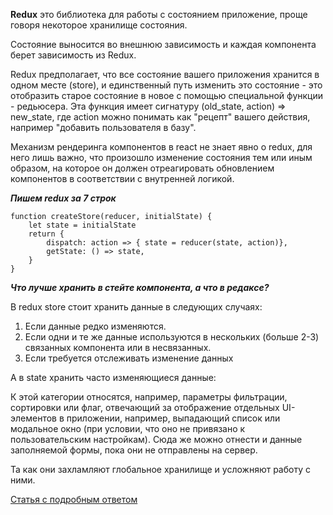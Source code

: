 **Redux** это библиотека для работы с состоянием приложение, проще говоря некоторое хранилище состояния.

Состояние выносится во внешнюю зависимость и каждая компонента берет зависимость из Redux.

Redux предполагает, что все состояние вашего приложения хранится в одном месте (store), и единственный путь изменить это состояние - это отобразить старое состояние в новое с помощью специальной функции - редьюсера.
Эта функция имеет сигнатуру (old_state, action) => new_state, где action можно понимать как "рецепт" вашего действия, например "добавить пользователя в базу".

Механизм рендеринга компонентов в react не знает явно о redux, для него лишь важно, что произошло изменение состояния тем или иным образом, на которое он должен отреагировать обновлением компонентов в соответствии с внутренней логикой.

***Пишем redux за 7 строк***

```
function createStore(reducer, initialState) {
	let state = initialState
	return {
		dispatch: action => { state = reducer(state, action)},
		getState: () => state,
	}
}
```

***Что лучше хранить в стейте компонента, а что в редаксе?***

В redux store стоит хранить данные в следующих случаях:

1. Если данные редко изменяются.
2. Если одни и те же данные используются в нескольких (больше 2-3) связанных компонента или в несвязанных.
3. Если требуется отслеживать изменение данных

А в state хранить часто изменяющиеся данные:

К этой категории относятся, например, параметры фильтрации, сортировки или флаг, отвечающий за отображение отдельных UI-элементов в приложении, например, выпадающий список или модальное окно (при условии, что оно не привязано к пользовательским настройкам). Сюда же можно отнести и данные заполняемой формы, пока они не отправлены на сервер.

Та как они захламляют глобальное хранилище и усложняют работу с ними.

[Статья с подробным ответом](https://habr.com/ru/post/509118/)

